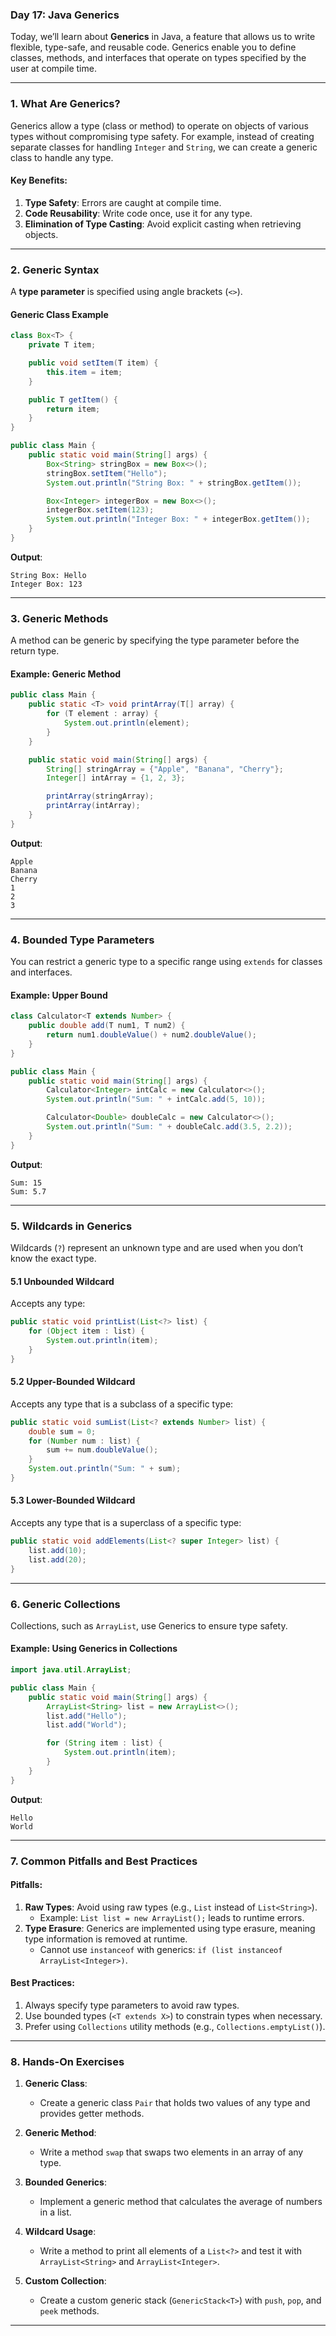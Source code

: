 ### **Day 17: Java Generics**

Today, we’ll learn about **Generics** in Java, a feature that allows us to write flexible, type-safe, and reusable code. Generics enable you to define classes, methods, and interfaces that operate on types specified by the user at compile time.

---

### **1. What Are Generics?**

Generics allow a type (class or method) to operate on objects of various types without compromising type safety. For example, instead of creating separate classes for handling `Integer` and `String`, we can create a generic class to handle any type.

#### **Key Benefits**:

1. **Type Safety**: Errors are caught at compile time.
2. **Code Reusability**: Write code once, use it for any type.
3. **Elimination of Type Casting**: Avoid explicit casting when retrieving objects.

---

### **2. Generic Syntax**

A **type parameter** is specified using angle brackets (`<>`).

#### **Generic Class Example**

```java
class Box<T> {
    private T item;

    public void setItem(T item) {
        this.item = item;
    }

    public T getItem() {
        return item;
    }
}

public class Main {
    public static void main(String[] args) {
        Box<String> stringBox = new Box<>();
        stringBox.setItem("Hello");
        System.out.println("String Box: " + stringBox.getItem());

        Box<Integer> integerBox = new Box<>();
        integerBox.setItem(123);
        System.out.println("Integer Box: " + integerBox.getItem());
    }
}
```

**Output**:

```
String Box: Hello
Integer Box: 123
```

---

### **3. Generic Methods**

A method can be generic by specifying the type parameter before the return type.

#### **Example: Generic Method**

```java
public class Main {
    public static <T> void printArray(T[] array) {
        for (T element : array) {
            System.out.println(element);
        }
    }

    public static void main(String[] args) {
        String[] stringArray = {"Apple", "Banana", "Cherry"};
        Integer[] intArray = {1, 2, 3};

        printArray(stringArray);
        printArray(intArray);
    }
}
```

**Output**:

```
Apple
Banana
Cherry
1
2
3
```

---

### **4. Bounded Type Parameters**

You can restrict a generic type to a specific range using `extends` for classes and interfaces.

#### **Example: Upper Bound**

```java
class Calculator<T extends Number> {
    public double add(T num1, T num2) {
        return num1.doubleValue() + num2.doubleValue();
    }
}

public class Main {
    public static void main(String[] args) {
        Calculator<Integer> intCalc = new Calculator<>();
        System.out.println("Sum: " + intCalc.add(5, 10));

        Calculator<Double> doubleCalc = new Calculator<>();
        System.out.println("Sum: " + doubleCalc.add(3.5, 2.2));
    }
}
```

**Output**:

```
Sum: 15
Sum: 5.7
```

---

### **5. Wildcards in Generics**

Wildcards (`?`) represent an unknown type and are used when you don’t know the exact type.

#### **5.1 Unbounded Wildcard**

Accepts any type:

```java
public static void printList(List<?> list) {
    for (Object item : list) {
        System.out.println(item);
    }
}
```

#### **5.2 Upper-Bounded Wildcard**

Accepts any type that is a subclass of a specific type:

```java
public static void sumList(List<? extends Number> list) {
    double sum = 0;
    for (Number num : list) {
        sum += num.doubleValue();
    }
    System.out.println("Sum: " + sum);
}
```

#### **5.3 Lower-Bounded Wildcard**

Accepts any type that is a superclass of a specific type:

```java
public static void addElements(List<? super Integer> list) {
    list.add(10);
    list.add(20);
}
```

---

### **6. Generic Collections**

Collections, such as `ArrayList`, use Generics to ensure type safety.

#### **Example: Using Generics in Collections**

```java
import java.util.ArrayList;

public class Main {
    public static void main(String[] args) {
        ArrayList<String> list = new ArrayList<>();
        list.add("Hello");
        list.add("World");

        for (String item : list) {
            System.out.println(item);
        }
    }
}
```

**Output**:

```
Hello
World
```

---

### **7. Common Pitfalls and Best Practices**

#### **Pitfalls**:

1. **Raw Types**: Avoid using raw types (e.g., `List` instead of `List<String>`).
   - Example: `List list = new ArrayList();` leads to runtime errors.
2. **Type Erasure**: Generics are implemented using type erasure, meaning type information is removed at runtime.
   - Cannot use `instanceof` with generics: `if (list instanceof ArrayList<Integer>)`.

#### **Best Practices**:

1. Always specify type parameters to avoid raw types.
2. Use bounded types (`<T extends X>`) to constrain types when necessary.
3. Prefer using `Collections` utility methods (e.g., `Collections.emptyList()`).

---

### **8. Hands-On Exercises**

1. **Generic Class**:

   - Create a generic class `Pair` that holds two values of any type and provides getter methods.

2. **Generic Method**:

   - Write a method `swap` that swaps two elements in an array of any type.

3. **Bounded Generics**:

   - Implement a generic method that calculates the average of numbers in a list.

4. **Wildcard Usage**:

   - Write a method to print all elements of a `List<?>` and test it with `ArrayList<String>` and `ArrayList<Integer>`.

5. **Custom Collection**:
   - Create a custom generic stack (`GenericStack<T>`) with `push`, `pop`, and `peek` methods.

---
